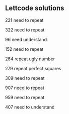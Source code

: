 ## Lettcode solutions

221 need to repeat 

322 need to repeat

96 need understand

152 need to repeat

264 repeat ugly number

279 repeat perfect squares

309 need to repeat

907 need to repeat

959 need to repeat

407 need to understand